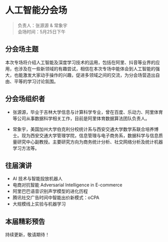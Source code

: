 # 人工智能分会场

> 负责人：张源源 & 常象宇  
会场时间：5月25日下午  

## 分会场主题

本次专场将介绍人工智能及深度学习技术的运用，包括在阿里、抖音等业界的应用，也涉及在一些新领域的有趣尝试，相信在本次专场中能体会到人工智能的强大，也能激发大家动手操作的兴趣，促进多领域之间的交流，为分会场营造出自由、平等的学习讨论氛围。

## 分会场组织者

- 张源源，毕业于吉林大学信息与计算科学专业，曾在百度、乐动力、阿里体育等公司从事数据科学相关工作，目前是阿里体育数据算法团队负责人。

- 常象宇，美国加州大学伯克利分校统计系与西安交通大学数学系联合培养博士。现为西安交通大学管理学院，信息管理与电子商务系，数据科学与信息质量研究中心副教授。主要研究方向为商务统计分析、社交网络分析及统计机器学习方法等。

## 往届演讲

- AI 技术与智能投放机器人
- 电商对抗智能 Adversarial Intelligence in E-commerce
- 阿里巴巴语音识别声学模型的进化历程
- 腾讯社交广告时间中智能出价新模式：oCPA
- 大规模线上实验与机器学习

## 本届精彩预告

持续更新，敬请期待！
